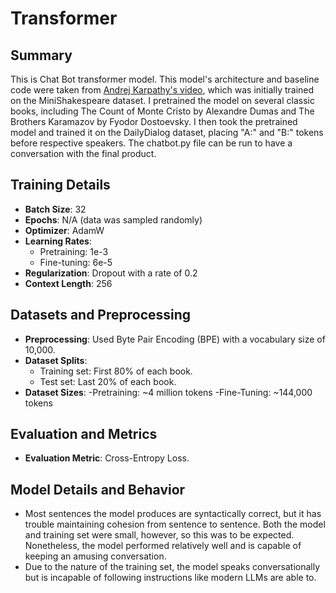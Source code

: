 # Transformer

## Summary
This is Chat Bot transformer model. This model's architecture and baseline code were taken from [Andrej Karpathy's video](https://youtu.be/kCc8FmEb1nY?feature=shared), which was initially trained on the MiniShakespeare dataset. I pretrained the model on several classic books, including The Count of Monte Cristo by Alexandre Dumas and The Brothers Karamazov by Fyodor Dostoevsky. I then took the pretrained model and trained it on the DailyDialog dataset, placing "A:" and "B:" tokens before respective speakers. The chatbot.py file can be run to have a conversation with the final product.

## Training Details  
- **Batch Size**: 32  
- **Epochs**: N/A (data was sampled randomly)  
- **Optimizer**: AdamW  
- **Learning Rates**:  
  - Pretraining: 1e-3  
  - Fine-tuning: 6e-5  
- **Regularization**: Dropout with a rate of 0.2
- **Context Length**: 256

## Datasets and Preprocessing  
- **Preprocessing**: Used Byte Pair Encoding (BPE) with a vocabulary size of 10,000.  
- **Dataset Splits**:  
  - Training set: First 80% of each book.  
  - Test set: Last 20% of each book.
 - **Dataset Sizes**:
   -Pretraining: ~4 million tokens
   -Fine-Tuning: ~144,000 tokens

## Evaluation and Metrics  
- **Evaluation Metric**: Cross-Entropy Loss.  

## Model Details and Behavior  
- Most sentences the model produces are syntactically correct, but it has trouble maintaining cohesion from sentence to sentence. Both the model and training set were small, however, so this was to be expected. Nonetheless, the model performed relatively well and is capable of keeping an amusing conversation.
- Due to the nature of the training set, the model speaks conversationally but is incapable of following instructions like modern LLMs are able to.
